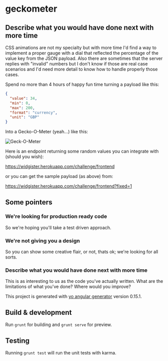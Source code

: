 # geckometer

## Describe what you would have done next with more time

CSS animations are not my specialty but with more time I'd find a way to implement a proper gauge with 
a dial that reflected the percentage of the value key from the JSON payload. Also there are sometimes 
that the server replies with "invalid" numbers but I don't know if those are real case scenarios and 
I'd need more detail to know how to handle properly those cases. 

Spend no more than 4 hours of happy fun time turning a payload like this:

```json
{
  "value": 34,
  "min": 0,
  "max": 200,
  "format": "currency",
  "unit": "GBP"
}
```

Into a Gecko-O-Meter (yeah...) like this:

![Geck-O-Meter](https://www.dropbox.com/s/6oels5ih2hud2a6/Screen%20Shot%202015-10-19%20at%2014.48.56.png?dl=1)

Here is an endpoint returning some random values you can integrate with (should you wish):

https://widgister.herokuapp.com/challenge/frontend

or you can get the sample payload (as above) from: 

https://widgister.herokuapp.com/challenge/frontend?fixed=1

## Some pointers

### We're looking for production ready code

So we're hoping you'll take a test driven approach. 

### We're not giving you a design

So you can show some creative flair, or not, thats ok; we're looking for all sorts.

### Describe what you would have done next with more time

This is as interesting to us as the code you've actually written. What are the limitations of 
what you've done? Where would you improve? 

This project is generated with [yo angular generator](https://github.com/yeoman/generator-angular)
version 0.15.1.

## Build & development

Run `grunt` for building and `grunt serve` for preview.

## Testing

Running `grunt test` will run the unit tests with karma.
